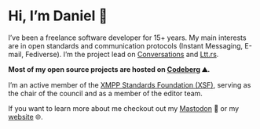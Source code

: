 # Hi, I’m Daniel 🤝

I’ve been a freelance software developer for 15+ years. My main interests are in open standards and communication protocols (Instant Messaging, E-mail, Fediverse). I’m the project lead on [Conversations](https://codeberg.org/inputmice/Conversations) and [Ltt.rs](https://codeberg.org/iNPUTmice/lttrs-android).

**Most of my open source projects are hosted on [Codeberg](https://codeberg.org/inputmice/) ⛰️.**

I’m an active member of the [XMPP Standards Foundation (XSF)](https://xmpp.org/about/xmpp-standards-foundation/), serving as the chair of the council and as a member of the editor team.

If you want to learn more about me checkout out my [Mastodon](https://gultsch.social/@daniel) 🦣 or my [website](https://gultsch.de) 🌐.
